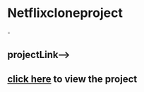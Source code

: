 # Netflixcloneproject
-<h2>projectLink--><h2><span></span><a href="https://netflix-bice-nine.vercel.app/" target="_blank">click here</a> to view the project</span>
